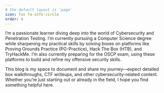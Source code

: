 ```yaml
---
# the default layout is 'page'
icon: fas fa-info-circle
order: 4
---
```

I’m a passionate learner diving deep into the world of Cybersecurity and Penetration Testing. I’m currently pursuing a Computer Science degree while sharpening my practical skills by solving boxes on platforms like Proving Grounds Practice (PG-Practice), Hack The Box (HTB), and TryHackMe. I’m also currently preparing for the OSCP exam, using these platforms to build and refine my offensive security skills.

This blog is my space to document and share my journey—expect detailed box walkthroughs, CTF writeups, and other cybersecurity-related content. Whether you’re just starting out or already in the field, I hope you find something helpful here.
